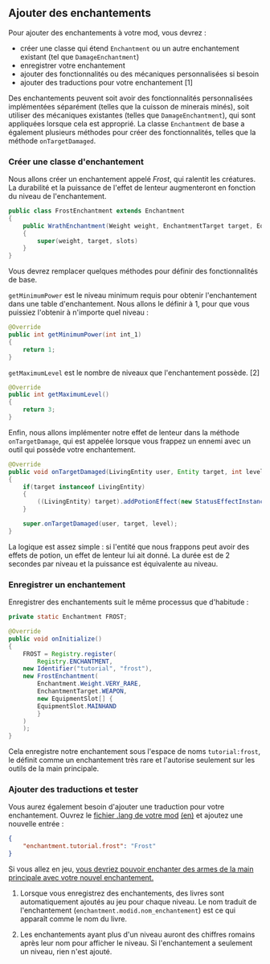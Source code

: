 ## Ajouter des enchantements

Pour ajouter des enchantements à votre mod, vous devrez :

- créer une classe qui étend `Enchantment` ou un autre enchantement
  existant (tel que `DamageEnchantment`)
- enregistrer votre enchantement
- ajouter des fonctionnalités ou des mécaniques personnalisées si
  besoin
- ajouter des traductions pour votre enchantement \[1\]

Des enchantements peuvent soit avoir des fonctionnalités personnalisées
implémentées séparément (telles que la cuisson de minerais minés), soit
utiliser des mécaniques existantes (telles que `DamageEnchantment`), qui
sont appliquées lorsque cela est approprié. La classe `Enchantment` de
base a également plusieurs méthodes pour créer des fonctionnalités,
telles que la méthode `onTargetDamaged`.

### Créer une classe d'enchantement

Nous allons créer un enchantement appelé *Frost*, qui ralentit les
créatures. La durabilité et la puissance de l'effet de lenteur
augmenteront en fonction du niveau de l'enchantement.

```java
public class FrostEnchantment extends Enchantment 
{
    public WrathEnchantment(Weight weight, EnchantmentTarget target, EquipmentSlot[] slots)
    {
        super(weight, target, slots)
    }
}
```

Vous devrez remplacer quelques méthodes pour définir des fonctionnalités
de base.

`getMinimumPower` est le niveau minimum requis pour obtenir
l'enchantement dans une table d'enchantement. Nous allons le définir à
1, pour que vous puissiez l'obtenir à n'importe quel niveau :

```java
@Override
public int getMinimumPower(int int_1)
{
    return 1;
}
```

`getMaximumLevel` est le nombre de niveaux que l'enchantement possède.
\[2\]

```java
@Override
public int getMaximumLevel()
{
    return 3;
}
```

Enfin, nous allons implémenter notre effet de lenteur dans la méthode
`onTargetDamage`, qui est appelée lorsque vous frappez un ennemi avec un
outil qui possède votre enchantement.

```java
@Override
public void onTargetDamaged(LivingEntity user, Entity target, int level)
{
    if(target instanceof LivingEntity)
    {
        ((LivingEntity) target).addPotionEffect(new StatusEffectInstance(StatusEffects.SLOWNESS, 20 * 2 * level, level - 1));
    }

    super.onTargetDamaged(user, target, level);
}
```

La logique est assez simple : si l'entité que nous frappons peut avoir
des effets de potion, un effet de lenteur lui ait donné. La durée est de
2 secondes par niveau et la puissance est équivalente au niveau.

### Enregistrer un enchantement

Enregistrer des enchantements suit le même processus que d'habitude :

```java
private static Enchantment FROST;

@Override
public void onInitialize()
{
    FROST = Registry.register(
        Registry.ENCHANTMENT,
    new Identifier("tutorial", "frost"),
    new FrostEnchantment(
        Enchantment.Weight.VERY_RARE,
        EnchantmentTarget.WEAPON,
        new EquipmentSlot[] {
        EquipmentSlot.MAINHAND
        }
    )
    );
}
```

Cela enregistre notre enchantement sous l'espace de noms
`tutorial:frost`, le définit comme un enchantement très rare et
l'autorise seulement sur les outils de la main principale.

### Ajouter des traductions et tester

Vous aurez également besoin d'ajouter une traduction pour votre
enchantement. Ouvrez le [fichier .lang de votre mod](../../French/tutoriel/lang.md)
[(en)](../../Modding-Tutorials/Miscellaneous/lang.md) et ajoutez une nouvelle entrée :

```json
{
    "enchantment.tutorial.frost": "Frost"
}
```

Si vous allez en jeu, [vous devriez pouvoir enchanter des armes de la
main principale avec votre nouvel
enchantement.](https://i.imgur.com/31nFl2H.png)

1. Lorsque vous enregistrez des enchantements, des livres sont
   automatiquement ajoutés au jeu pour chaque niveau. Le nom traduit de
   l'enchantement (`enchantment.modid.nom_enchantement`) est ce qui
   apparaît comme le nom du livre.

2. Les enchantements ayant plus d'un niveau auront des chiffres romains
   après leur nom pour afficher le niveau. Si l'enchantement a
   seulement un niveau, rien n'est ajouté.

